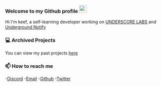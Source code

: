 ### Welcome to my Github profile <img src="https://media.giphy.com/media/hvRJCLFzcasrR4ia7z/giphy.gif" width="25px">

Hi I'm keef, a self-learning developer working on [UNDERSCORE LABS](https://github.com/underscorelabs) and [Underground Notify](https://twitter.com/UGNotify)

### 💻 Archived Projects
You can view my past projects [here](https://keef.id/projects)

### 📫 How to reach me 
-[Discord](https://discord.bio/p/keef)
-[Email](https://mail.google.com/mail/u/0/?view=cm&fs=1&tf=1&source=mailto&to=hello@keef.id)
-[Github](https://github.com/keef)
-[Twitter](https://twitter.com/whereiskeef)

<!--
**keef/keef** is a ✨ _special_ ✨ repository because its `README.md` (this file) appears on your GitHub profile.

Here are some ideas to get you started:

- 🔭 I’m currently working on ...
- 🌱 I’m currently learning ...
- 👯 I’m looking to collaborate on ...
- 🤔 I’m looking for help with ...
- 💬 Ask me about ...
- 📫 How to reach me: ...
- 😄 Pronouns: ...
- ⚡ Fun fact: ...
-->
